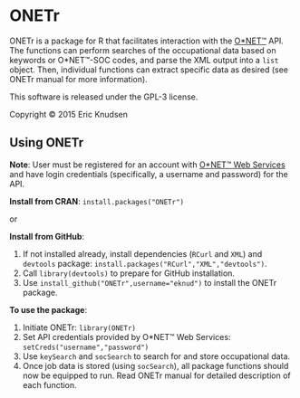 ONETr
=====

ONETr is a package for R that facilitates interaction with the <a href="http://www.onetonline.org/" target="_blank">O\*NET™</a> API.  The functions can perform searches of the occupational data based on keywords or O\*NET™-SOC codes, and parse the XML output into a <code>list</code> object. Then, individual functions can extract specific data as desired (see ONETr manual for more information).

This software is released under the GPL-3 license.

Copyright &copy; 2015 Eric Knudsen

Using ONETr
-----------
<b>Note</b>: User must be registered for an account with <a href="http://services.onetcenter.org/" target="_blank">O*NET™ Web Services</a> and have login credentials (specifically, a username and password) for the API.

<b>Install from CRAN</b>: <code>install.packages("ONETr")</code>

or

<b>Install from GitHub</b>:
<ol>
<li>If not installed already, install dependencies (<code>RCurl</code> and <code>XML</code>) and <code>devtools</code> package: <code>install.packages("RCurl","XML","devtools")</code>.</li>
<li>Call <code>library(devtools)</code> to prepare for GitHub installation.</li>
<li>Use <code>install_github("ONETr",username="eknud")</code> to install the ONETr package.</li>
</ol>

<b>To use the package</b>:
<ol>
<li>Initiate ONETr: <code>library(ONETr)</code></li>
<li>Set API credentials provided by O*NET™ Web Services: <code>setCreds("username","password")</code></li>
<li>Use <code>keySearch</code> and <code>socSearch</code> to search for and store occupational data.</li>
<li>Once job data is stored (using <code>socSearch</code>), all package functions should now be equipped to run. Read ONETr manual for detailed description of each function.</li>
</ol>

